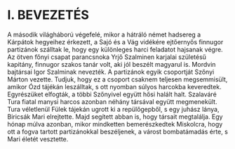 # I. BEVEZETÉS
  A második világháború végefelé, mikor a hátráló német hadsereg a Kárpátok hegyeihez érkezett, a Sajó és a Vág vidékére ejtőernyős finnugor partizánok szálltak le, hogy egy különleges harci feladatot hajsanak végre. Az ötven főnyi csapat parancsnoka Yrjő Szalminen karjalai születésű kapitány, finnugor szakos tanár volt, aki jól beszélt magyarul is. Mordvin bajtársai Igor Szalminak nevezték.
  A partizánok egyik csoportját Szőnyi Márton vezette. Tudjuk, hogy ez a csoport csaknem teljesen megsemmisült, amikor Ózd tájékán leszálltak, s ott nyomban súlyos harcokba keveredtek. Egyrészüket elfogták, a többi Szőnyivel együtt hősi halált halt.
  Szalaváré Tura fiatal manysi harcos azonban néhány társával együtt megmenekült. Tura véletlenül Fülek tájekán ugrott ki a repülőgepből, s egy juhász lánya, Biricsák Mari elrejtette. Majd segített abban is, hogy társait megtalálja. Egy hónap múlva azonban, mikor mindketten bemerészkedtek Miskolcra, hogy ott a fogva tartott partizánokkal beszéljenek, a várost bombatámadás érte, s Mari életét vesztette.
